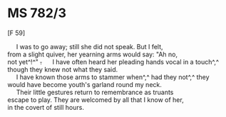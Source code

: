 # MS 782/3

[F 59]

&nbsp;&nbsp;&nbsp;&nbsp;&nbsp;I was to go away; still she did not speak. But I felt, \
from a slight quiver, her yearning arms would say: "Ah no, \
not yet^!^" ~~.~~
&nbsp;&nbsp;&nbsp;&nbsp;&nbsp;I have often heard her pleading hands vocal in a touch^,^ \
though they knew not what they said. \
&nbsp;&nbsp;&nbsp;&nbsp;&nbsp;I have known those arms to stammer when^,^ had they not^,^ they \
would have become youth's garland round my neck. \
&nbsp;&nbsp;&nbsp;&nbsp;&nbsp;Their little gestures return to remembrance as truants \
escape to play. They are welcomed by all that I know of her, \
in the covert of still hours. 
